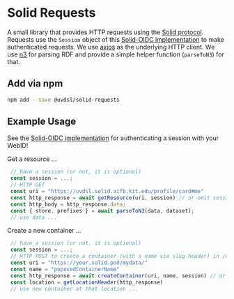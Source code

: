 # Solid Requests

A small library that provides HTTP requests using the [Solid protocol](https://solidproject.org/TR/protocol).
Requests use the `Session` object of this [Solid-OIDC implementation](https://github.com/uvdsl/solid-oidc-client-browser) to make authenticated requests.
We use [axios](https://www.npmjs.com/package/axios) as the underlying HTTP client.
We use [n3](https://www.npmjs.com/package/n3) for parsing RDF and provide a simple helper function (`parseToN3`) for that.

## Add via npm

```sh
npm add --save @uvdsl/solid-requests
```

## Example Usage
See the [Solid-OIDC implementation](https://github.com/uvdsl/solid-oidc-client-browser) for authenticating a session with your WebID!

Get a resource ... 
```ts
 // have a session (or not, it is optional)
 const session = ...;
 // HTTP GET 
 const uri = "https://uvdsl.solid.aifb.kit.edu/profile/card#me"
 const http_response = await getResource(uri, session) // or omit session
 const http_body = http_response.data;
 const { store, prefixes } = await parseToN3(data, dataset);
 // use data ...
```

Create a new container ...
```ts
 // have a session (or not, it is optional)
 const session = ...;
 // HTTP POST to create a container (with a name via slug header) in /mydata/
 const uri = "https://your.solid.pod/mydata/"
 const name = "poposedContainerName"
 const http_response = await createContainer(uri, name, session) // or omit session
 const location = getLocationHeader(http_response)
 // use new container at that location ...
```